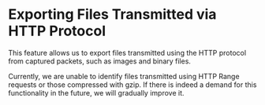 # Exporting Files Transmitted via HTTP Protocol

This feature allows us to export files transmitted using the HTTP protocol from captured packets, such as images and binary files.

Currently, we are unable to identify files transmitted using HTTP Range requests or those compressed with gzip. If there is indeed a demand for this functionality in the future, we will gradually improve it.
